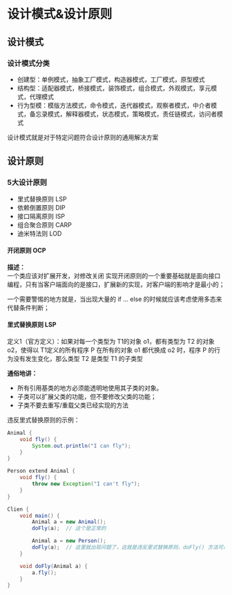 # 设计模式&设计原则


## 设计模式

### 设计模式分类
- 创建型：单例模式，抽象工厂模式，构造器模式，工厂模式，原型模式
- 结构型：适配器模式，桥接模式，装饰模式，组合模式，外观模式，享元模式，代理模式
- 行为型模：模版方法模式，命令模式，迭代器模式，观察者模式，中介者模式，备忘录模式，解释器模式，状态模式，策略模式，责任链模式，访问者模式

设计模式就是对于特定问题符合设计原则的通用解决方案

## 设计原则

### 5大设计原则
- 里式替换原则 LSP
- 依赖倒置原则 DIP
- 接口隔离原则 ISP
- 组合聚合原则 CARP
- 迪米特法则 LOD


#### 开闭原则 OCP
**描述：**  
一个类应该对扩展开发，对修改关闭
实现开闭原则的一个重要基础就是面向接口编程，只有当客户端面向的是接口，扩展新的实现，对客户端的影响才是最小的；

一个需要警惕的地方就是，当出现大量的 if ... else 的时候就应该考虑使用多态来代替条件判断；


#### 里式替换原则 LSP
定义1（官方定义）：如果对每一个类型为 T1的对象 o1，都有类型为 T2 的对象o2，使得以 T1定义的所有程序 P 在所有的对象 o1 都代换成 o2 时，程序 P 的行为没有发生变化，那么类型 T2 是类型 T1 的子类型


**通俗地讲：**
- 所有引用基类的地方必须能透明地使用其子类的对象。
- 子类可以扩展父类的功能，但不要修改父类的功能；
- 子类不要去重写/重载父类已经实现的方法


违反里式替换原则的示例：
``` java
Animal {
	void fly() {
		System.out.println("I can fly");
	}
}

Person extend Animal {
	void fly() {
		throw new Exception("I can't fly");
	}
}

Clien {
	void main() {
		Animal a = new Animal();
		doFly(a);  // 这个是正常的

		Animal a = new Person();
		doFly(a);  // 这里就出现问题了，这就是违反里式替换原则，doFly() 方法可以接收 Animal 对象，却不能接收 Animal 的子类对象
	}

	void doFly(Animal a) {
		a.fly();
	}
}
```
